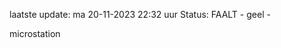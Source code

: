 laatste update: 
ma 20-11-2023 22:32   uur 
Status: FAALT - geel - 
<div class="service Y">microstation</div>